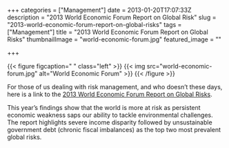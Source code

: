 +++
categories = ["Management"]
date = 2013-01-20T17:07:33Z
description = "2013 World Economic Forum Report on Global Risk"
slug = "2013-world-economic-forum-report-on-global-risks"
tags = ["Management"]
title = "2013 World Economic Forum Report on Global Risks"
thumbnailImage = "world-economic-forum.jpg" 
featured_image = ""

+++



{{< figure figcaption=" " class="left" >}}
	{{< img src="world-economic-forum.jpg" alt="World Economic Forum" >}}
{{< /figure >}}

For those of us dealing with risk management, and who doesn’t these days, here is a link to the [2013 World Economic Forum Report on Global Risks](http://reports.weforum.org/global-risks-2013/ "2013 World Economic Forum Report on Global Risks").

This year’s findings show that the world is more at risk as persistent economic weakness saps our ability to tackle environmental challenges. The report highlights severe income disparity followed by unsustainable government debt (chronic fiscal imbalances) as the top two most prevalent global risks.